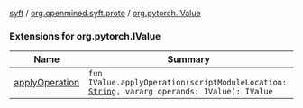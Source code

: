 [syft](../../index.md) / [org.openmined.syft.proto](../index.md) / [org.pytorch.IValue](./index.md)

### Extensions for org.pytorch.IValue

| Name | Summary |
|---|---|
| [applyOperation](apply-operation.md) | `fun IValue.applyOperation(scriptModuleLocation: `[`String`](https://kotlinlang.org/api/latest/jvm/stdlib/kotlin/-string/index.html)`, vararg operands: IValue): IValue` |
